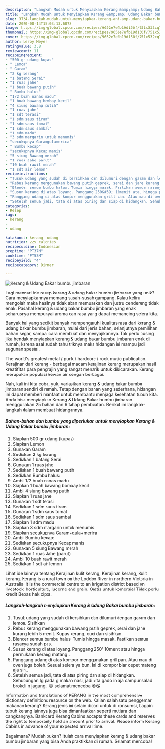 ```yaml
---
description: "Langkah Mudah untuk Menyiapkan Kerang &amp;amp; Udang Bakar bumbu jimbaran yang Bisa Manjain Lidah"
title: "Langkah Mudah untuk Menyiapkan Kerang &amp;amp; Udang Bakar bumbu jimbaran yang Bisa Manjain Lidah"
slug: 3724-langkah-mudah-untuk-menyiapkan-kerang-and-amp-udang-bakar-bumbu-jimbaran-yang-bisa-manjain-lidah
date: 2020-08-14T15:03:13.607Z
image: https://img-global.cpcdn.com/recipes/9652e7efb19d150f/751x532cq70/kerang-udang-bakar-bumbu-jimbaran-foto-resep-utama.jpg
thumbnail: https://img-global.cpcdn.com/recipes/9652e7efb19d150f/751x532cq70/kerang-udang-bakar-bumbu-jimbaran-foto-resep-utama.jpg
cover: https://img-global.cpcdn.com/recipes/9652e7efb19d150f/751x532cq70/kerang-udang-bakar-bumbu-jimbaran-foto-resep-utama.jpg
author: Leroy Meyer
ratingvalue: 3.8
reviewcount: 11
recipeingredient:
- "500 gr udang kupas"
- " Lemon"
- " Garam"
- "2 kg kerang"
- "1 batang Serai"
- "1 ruas jahe"
- "1 buah bawang putih"
- " Bumbu halus"
- "1/2 buah nanas madu"
- "1 buah bawang bombay kecil"
- "4 siung bawang putih"
- "1 ruas jahe"
- "1 sdt terasi"
- "1 sdm saus tiram"
- "1 sdm saus tomat"
- "1 sdm saus sambal"
- "1 sdm madu"
- "3 sdm margarin untuk menumis"
- "secukupnya Garamgulamerica"
- " Bumbu kecap"
- "secukupnya Kecap manis"
- "5 siung Bawang merah"
- "1 ruas Jahe parut"
- "10 buah rawit merah"
- "1 sdt air lemon"
recipeinstructions:
- "Tusuk udang yang sudah di bersihkan dan dilumuri dengan garam dan lemon. Sisihkan"
- "Rebus kerang menggunakan bawang putih geprek, serai dan jahe kurang lebih 5 menit. Kupas kerang, cuci dan sisihkan."
- "Blender semua bumbu halus. Tumis hingga masak. Pastikan semua rasanya sudah pas."
- "Susun kerang di atas loyang. Panggang 250&#39; 10menit atau hingga permukaan kerang matang.."
- "Panggang udang di atas kompor menggunakan grill pan. Atau mau di oven juga boleh. Sesuai selera ya bun. Ini di kompor biar cepet mateng aja sih.."
- "Setelah semua jadi, tata di atas piring dan siap di hidangkan. Sehubungan lg pada g makan nasi, jadi kita gado in aja campur salad brokoli n jagung.. 😊 selamat mencoba 😍😘"
categories:
- Resep
tags:
- kerang
- 
- udang

katakunci: kerang  udang 
nutrition: 229 calories
recipecuisine: Indonesian
preptime: "PT37M"
cooktime: "PT53M"
recipeyield: "4"
recipecategory: Dinner

---
```



![Kerang &amp; Udang Bakar bumbu jimbaran](https://img-global.cpcdn.com/recipes/9652e7efb19d150f/751x532cq70/kerang-udang-bakar-bumbu-jimbaran-foto-resep-utama.jpg)

Lagi mencari ide resep kerang &amp; udang bakar bumbu jimbaran yang unik? Cara menyiapkannya memang susah-susah gampang. Kalau keliru mengolah maka hasilnya tidak akan memuaskan dan justru cenderung tidak enak. Padahal kerang &amp; udang bakar bumbu jimbaran yang enak seharusnya mempunyai aroma dan rasa yang dapat memancing selera kita.

Banyak hal yang sedikit banyak mempengaruhi kualitas rasa dari kerang &amp; udang bakar bumbu jimbaran, mulai dari jenis bahan, selanjutnya pemilihan bahan segar, sampai cara membuat dan menyajikannya. Tak perlu pusing jika hendak menyiapkan kerang &amp; udang bakar bumbu jimbaran enak di rumah, karena asal sudah tahu triknya maka hidangan ini mampu jadi suguhan spesial.

The world&#39;s greatest metal / punk / hardcore / rock music publication. Kerajinan dari kerang - berbagai macam kerajinan kerang merupakan hasil kreatifitas para pengrajin yang sangat menarik untuk dibicarakan. Kerang merupakan populasi hewan air dengan berbagai.


Nah, kali ini kita coba, yuk, variasikan kerang &amp; udang bakar bumbu jimbaran sendiri di rumah. Tetap dengan bahan yang sederhana, hidangan ini dapat memberi manfaat untuk membantu menjaga kesehatan tubuh kita. Anda bisa menyiapkan Kerang &amp; Udang Bakar bumbu jimbaran menggunakan 25 bahan dan 6 tahap pembuatan. Berikut ini langkah-langkah dalam membuat hidangannya.

<!--inarticleads1-->

##### Bahan-bahan dan bumbu yang diperlukan untuk menyiapkan Kerang &amp; Udang Bakar bumbu jimbaran:

1. Siapkan 500 gr udang (kupas)
1. Siapkan  Lemon
1. Gunakan  Garam
1. Sediakan 2 kg kerang
1. Sediakan 1 batang Serai
1. Gunakan 1 ruas jahe
1. Sediakan 1 buah bawang putih
1. Sediakan  Bumbu halus:
1. Ambil 1/2 buah nanas madu
1. Siapkan 1 buah bawang bombay kecil
1. Ambil 4 siung bawang putih
1. Siapkan 1 ruas jahe
1. Gunakan 1 sdt terasi
1. Sediakan 1 sdm saus tiram
1. Gunakan 1 sdm saus tomat
1. Sediakan 1 sdm saus sambal
1. Siapkan 1 sdm madu
1. Siapkan 3 sdm margarin untuk menumis
1. Siapkan secukupnya Garam+gula+merica
1. Ambil  Bumbu kecap:
1. Sediakan secukupnya Kecap manis
1. Gunakan 5 siung Bawang merah
1. Sediakan 1 ruas Jahe (parut)
1. Ambil 10 buah rawit merah
1. Sediakan 1 sdt air lemon


Lihat ide lainnya tentang Kerajinan kulit kerang, Kerajinan kerang, Kulit kerang. Kerang is a rural town on the Loddon River in northern Victoria in Australia. It is the commercial centre to an irrigation district based on livestock, horticulture, lucerne and grain. Gratis untuk komersial Tidak perlu kredit Bebas hak cipta. 

<!--inarticleads2-->

##### Langkah-langkah menyiapkan Kerang &amp; Udang Bakar bumbu jimbaran:

1. Tusuk udang yang sudah di bersihkan dan dilumuri dengan garam dan lemon. Sisihkan
1. Rebus kerang menggunakan bawang putih geprek, serai dan jahe kurang lebih 5 menit. Kupas kerang, cuci dan sisihkan.
1. Blender semua bumbu halus. Tumis hingga masak. Pastikan semua rasanya sudah pas.
1. Susun kerang di atas loyang. Panggang 250&#39; 10menit atau hingga permukaan kerang matang..
1. Panggang udang di atas kompor menggunakan grill pan. Atau mau di oven juga boleh. Sesuai selera ya bun. Ini di kompor biar cepet mateng aja sih..
1. Setelah semua jadi, tata di atas piring dan siap di hidangkan. Sehubungan lg pada g makan nasi, jadi kita gado in aja campur salad brokoli n jagung.. 😊 selamat mencoba 😍😘


Information and translations of KERANG in the most comprehensive dictionary definitions resource on the web. Kalian salah satu penggemar makanan kerang? Kerang jenis ini selain dicari untuk di konsumsi, bagain tubuh kerang lainnya juga bisa dimanfaatkan seperti mutiara dan cangkangnya. Bankcard Kerang Cabins accepts these cards and reserves the right to temporarily hold an amount prior to arrival. Please inform Kerang Cabins in advance of your expected arrival time. 

Bagaimana? Mudah bukan? Itulah cara menyiapkan kerang &amp; udang bakar bumbu jimbaran yang bisa Anda praktikkan di rumah. Selamat mencoba!
